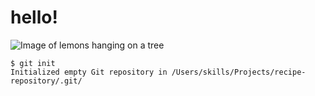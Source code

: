 # hello!
![Image of lemons hanging on a tree](https://imgs.search.brave.com/kY0G7hH_S5haHKW4CQMcM6wt8C_fvYqNIMGRfLgoMpc/rs:fit:860:0:0/g:ce/aHR0cHM6Ly9jZG4u/c2hvcGlmeS5jb20v/cy9maWxlcy8xLzAw/NTkvODgzNS8yMDUy/L2ZpbGVzL01leWVy/X0xlbW9uX0J1c2hf/NV85YjhhZDQ0MC0w/N2I0LTQ5NzAtODUw/My0yZmRlYTYzYWYx/ZjguanBnP3Y9MTY5/OTAyMjA4NA)
```
$ git init
Initialized empty Git repository in /Users/skills/Projects/recipe-repository/.git/
```
